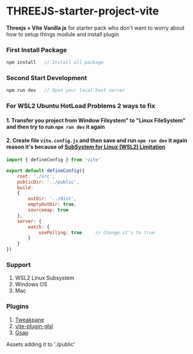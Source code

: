 # THREEJS-starter-project-vite
 
**Threejs + Vite Vanilla js** for starter pack who don't want to worry about how to setup things module and install plugin 
### First Install Package
```javascript
npm install   // Install all package
```

### Second Start Development
```javascript
npm run dev   // Open your local host server
```

### For WSL2 Ubuntu HotLoad Problems 2 ways to fix

#### 1. Transfer you project from Window Filsystem" to "Linux FileSystem" and then try to run `npm run dev` it again
#### 2. Create file `vite.config.js` and then save and run `npm run dev` it again reason it's because of [SubSystem for Linux (WSL2) Limitation](https://vitejs.dev/config/server-options.html#server-watch)
```javascript
import { defineConfig } from 'vite'

export default defineConfig({
    root: './src',
    publicDir: '../public',
    build:
    {
        outDir: '../dist',
        emptyOutDir: true,
        sourcemap: true
    },
    server: {
        watch: {
            usePolling: true     // Change it's to true 
        }
    }
})
```
### Support 
1. WSL2 Linux Subsystem
2. Windows OS
3. Mac

### Plugins
1. [Tweakpane](https://cocopon.github.io/tweakpane/)
2. [vite-plugin-glsl](https://www.npmjs.com/package/vite-plugin-glsl)
3. [Gsap](https://greensock.com/)


Assets adding it to './public'
